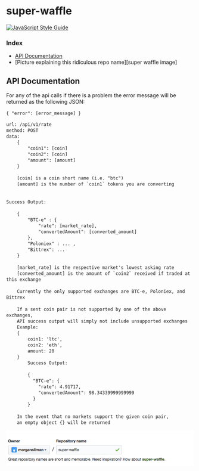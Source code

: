# super-waffle
[![JavaScript Style Guide](https://cdn.rawgit.com/feross/standard/master/badge.svg)](https://github.com/feross/standard)

### Index
- [API Documentation](https://github.com/morgansliman/super-waffle#api-documentation)
- [Picture explaining this ridiculous repo name][super waffle image]

## API Documentation

For any of the api calls if there is a problem the error message will be returned as the following JSON:
```
{ "error": [error_message] }
```

```
url: /api/v1/rate
method: POST
data:
    {
        "coin1": [coin]
        "coin2": [coin]
        "amount": [amount]
    }

    [coin] is a coin short name (i.e. "btc")
    [amount] is the number of `coin1` tokens you are converting


Success Output:

    {
        "BTC-e" : {
            "rate": [market_rate],
            "convertedAmount": [converted_amount]
        },
        "Poloniex" : ... ,
        "Bittrex": ...
    }

    [market_rate] is the respective market's lowest asking rate
    [converted_amount] is the amount of `coin2` received if traded at this exchange

    Currently the only supported exchanges are BTC-e, Poloniex, and Bittrex

    If a sent coin pair is not supported by one of the above exchanges,
    API success output will simply not include unsupported exchanges
    Example:
    {
        coin1: 'ltc',
        coin2: 'eth',
        amount: 20
    }
        Success Output:

        {
          "BTC-e": {
            "rate": 4.91717,
            "convertedAmount": 98.34339999999999
          }
        }

    In the event that no markets support the given coin pair,
    an empty object {} will be returned
```

![super waffle image](github-has-spoken.png)
